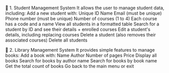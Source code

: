 🔷 1. Student Management System
        It allows the user to manage student data, including:
            Add a new student with:
            Unique ID
            Name
            Email (must be unique)
            Phone number (must be unique)
            Number of courses (1 to 4)
            Each course has a code and a name
            View all students in a formatted table
            Search for a student by ID and see their details + enrolled courses
            Edit a student's details, including replacing courses
            Delete a student (also removes their associated courses)
            Delete all students

🔷 2. Library Management System
        It provides simple features to manage books:
            Add a book with:
            Name
            Author
            Number of pages
            Price
            Display all books
            Search for books by author name
            Search for books by book name
            Get the total count of books
            Go back to the main menu or exit
